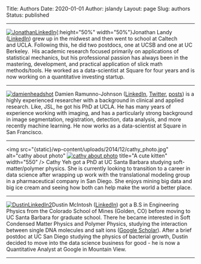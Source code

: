 Title: Authors
Date: 2020-01-01
Author: jslandy
Layout: page
Slug: authors
Status: published

* * * * *

[![JonathanLinkedIn]({static}/wp-content/uploads/2014/12/JonathanLinkedIn.jpg)]({static}/wp-content/uploads/2014/12/JonathanLinkedIn.jpg){:height="50%" width="50%"}Jonathan
Landy ([LinkedIn](https://www.linkedin.com/profile/view?id=259212684))
grew up in the midwest and then went to school at Caltech
and UCLA. Following this, he did two postdocs, one at UCSB and one at
UC Berkeley.  His academic research focused primarily on applications
of statistical mechanics, but his professional passion has always been
in the mastering, development, and practical application of slick math
methods/tools. He worked as a data-scientist at Square for four years
and is now working on a quantitative investing startup.

* * * * *

[![damienheadshot]({static}/wp-content/uploads/2014/12/headshot.jpg)]({static}/wp-content/uploads/2014/12/headshot.jpg)
Damien Ramunno-Johnson
([LinkedIn](https://www.linkedin.com/profile/view?id=60223336&authType=NAME_SEARCH&authToken=LOV_&locale=en_US&trk=tyah2&trkInfo=tarId%3A1420748440448%2Ctas%3Adamien%2Cidx%3A1-1-1),
[Twitter](https://twitter.com/Damienrj),
[posts](http://efavdb.com/author/damienrj/)) is a highly experienced
researcher with a background in clinical and applied research. Like,
JSL, he got his PhD at UCLA. He has many years of experience working
with imaging, and has a particularly strong background in image
segmentation, registration, detection, data analysis, and more
recently machine learning. He now works as a data-scientist at Square
in San Francisco.

* * * * *

<img src="{static}/wp-content/uploads/2014/12/cathy_photo.jpg" alt="cathy about photo"
[![cathy about photo]({static}/wp-content/uploads/2014/12/cathy_photo.jpg)]({static}/wp-content/uploads/2014/12/cathy_photo.jpg)		title="A cute kitten" width="550" />
Cathy Yeh got a PhD at UC Santa Barbara studying soft-matter/polymer
physics. She is currently looking to transition to a career in data
science after wrapping up work with the translational modeling group
in a pharmaceutical company in San Diego. She enjoys mining big data
and big ice cream and seeing how both can help make the world a better
place.

* * * * *

[![DustinLinkedIn2]({static}/wp-content/uploads/2014/12/DustinLinkedIn2.png)]({static}/wp-content/uploads/2014/12/DustinLinkedIn2.png)Dustin
McIntosh
([LinkedIn](https://www.linkedin.com/profile/view?id=33554236)) got a
B.S in Engineering Physics from the Colorado School of Mines (Golden,
CO) before moving to UC Santa Barbara for graduate school. There he
became interested in Soft Condensed Matter Physics and Polymer
Physics, studying the interaction between single DNA molecules and
salt ions
([Google Scholar](http://scholar.google.com/citations?user=pw2Vdu0AAAAJ&hl=en)). After
a brief postdoc at UC San Diego studying the physics of bacterial
growth, Dustin decided to move into the data science business for
good - he is now a Quantitative Analyst at Google in Mountain View.

* * * * *
